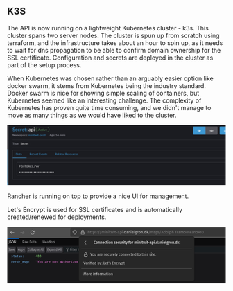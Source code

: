 ## K3S
The API is now running on a lightweight Kubernetes cluster - k3s. This cluster spans two server nodes. The cluster is spun up from scratch using terraform, and the infrastructure takes about an hour to spin up, as it needs to wait for dns propagation to be able to confirm domain ownership for the SSL certificate. Configuration and secrets are deployed in the cluster as part of the setup process.

When Kubernetes was chosen rather than an arguably easier option like docker swarm, it stems from Kubernetes being the industry standard.
Docker swarm is nice for showing simple scaling of containers, but Kubernetes seemed like an interesting challenge.
The complexity of Kubernetes has proven quite time consuming, and we didn't manage to move as many things as we would have liked to the cluster.

![Api Secret](images/secret.png)


Rancher is running on top to provide a nice UI for management.

Let's Encrypt is used for SSL certificates and is automatically created/renewed for deployments.


![Https connection](images/ssl.png)



